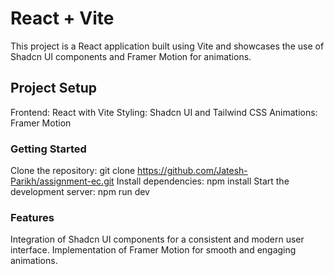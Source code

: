 # React + Vite

This project is a React application built using Vite and showcases the use of Shadcn UI components and Framer Motion for animations.

## Project Setup

Frontend: React with Vite
Styling: Shadcn UI and Tailwind CSS
Animations: Framer Motion

### Getting Started

Clone the repository: git clone https://github.com/Jatesh-Parikh/assignment-ec.git
Install dependencies: npm install
Start the development server: npm run dev

### Features

Integration of Shadcn UI components for a consistent and modern user interface.
Implementation of Framer Motion for smooth and engaging animations.

